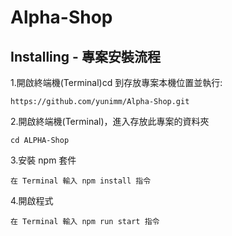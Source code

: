 # Alpha-Shop

## Installing - 專案安裝流程
1.開啟終端機(Terminal)cd 到存放專案本機位置並執行:

    https://github.com/yunimm/Alpha-Shop.git

2.開啟終端機(Terminal)，進入存放此專案的資料夾

    cd ALPHA-Shop

3.安裝 npm 套件

    在 Terminal 輸入 npm install 指令

4.開啟程式

    在 Terminal 輸入 npm run start 指令
    

